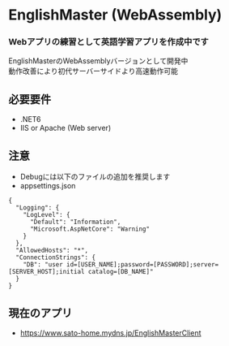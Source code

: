 # EnglishMaster (WebAssembly)
### Webアプリの練習として英語学習アプリを作成中です<br/>
EnglishMasterのWebAssemblyバージョンとして開発中<br/>
動作改善により初代サーバーサイドより高速動作可能
## 必要要件
* .NET6
* IIS or Apache (Web server)

## 注意
* Debugには以下のファイルの追加を推奨します
* appsettings.json
```
{
  "Logging": {
    "LogLevel": {
      "Default": "Information",
      "Microsoft.AspNetCore": "Warning"
    }
  },
  "AllowedHosts": "*",
  "ConnectionStrings": {
    "DB": "user id=[USER_NAME];password=[PASSWORD];server=[SERVER_HOST];initial catalog=[DB_NAME]"
  }
}

```

## 現在のアプリ
* https://www.sato-home.mydns.jp/EnglishMasterClient

